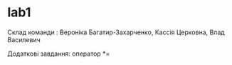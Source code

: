 # lab1

Склад команди : Вероніка Багатир-Захарченко, Кассія Церковна, Влад Василевич

Додаткові завдання: оператор *=
